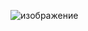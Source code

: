 
![изображение](https://github.com/der-sun/DigitalDevisesAndMicroprocessors/assets/86686038/957c984e-60a8-4180-82f4-dc7c1c700074)
